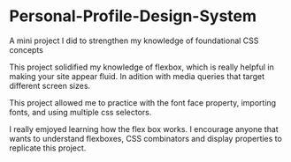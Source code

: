 # Personal-Profile-Design-System
A mini project I did to strengthen my knowledge of foundational CSS  concepts 

This project solidified my knowledge of flexbox, which is really helpful in making your site appear fluid. 
In adition with media queries that target different screen sizes.

This project allowed me to practice with the font face property, importing fonts, and using multiple css selectors. 

I really emjoyed learning how the flex box works.
I encourage anyone that wants to understand flexboxes, CSS combinators and display properties to replicate this project. 
